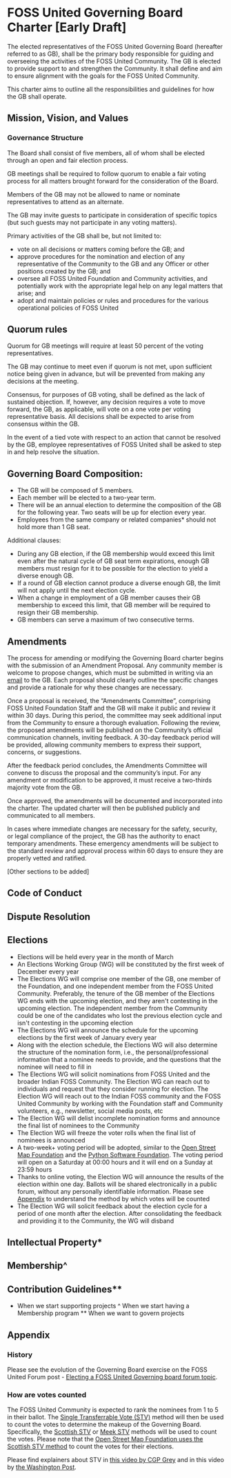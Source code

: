 # FOSS United Governing Board Charter [Early Draft]

The elected representatives of the FOSS United Governing Board (hereafter referred to as GB),
shall be the primary body responsible for guiding and overseeing the activities of the FOSS United
Community. The GB is elected to provide support to and strengthen the Community. It shall define
and aim to ensure alignment with the goals for the FOSS United Community.

This charter aims to outline all the responsibilities and guidelines for how the GB shall
operate.

## Mission, Vision, and Values

### Governance Structure

The Board shall consist of five  members, all of whom shall be elected through an open and fair
election process.

GB meetings shall be required to follow quorum to enable a fair voting process for all
matters brought forward for the consideration of the Board.

Members of the GB may not be allowed to name or nominate representatives to attend as an
alternate.

The GB may invite guests to participate in consideration of specific topics (but such guests
may not participate in any voting matters).

Primary activities of the GB shall be, but not limited to:
* vote on all decisions or matters coming before the GB; and
* approve procedures for the nomination and election of any representative of the Community
  to the GB and any Officer or other positions created by the GB; and
* oversee all FOSS United Foundation and Community activities, and potentially work with the appropriate
  legal help on any legal matters that arise; and
* adopt and maintain policies or rules and procedures for the various operational policies of
  FOSS United

## Quorum rules

Quorum for GB meetings will require at least 50 percent of the voting representatives.

The GB may continue to meet even if quorum is not met, upon sufficient notice being given in
advance, but will be prevented from making any decisions at the meeting.

Consensus, for purposes of GB voting, shall be defined as the lack of sustained objection. If,
however, any decision requires a vote to move forward, the GB, as applicable, will vote on a
one vote per voting representative basis. All decisions shall be expected to arise from consensus
within the GB.

In the event of a tied vote with respect to an action that cannot be resolved by the GB,
employee representatives of FOSS United shall be asked to step in and help resolve the
situation.

## Governing Board Composition:

* The GB will be composed of 5 members.
* Each member will be elected to a two-year term.
* There will be an annual election to determine the composition of the GB for the following year.
  Two seats will be up for election every year.
* Employees from the same company or related companies* should not hold more than 1 GB seat.

Additional clauses:
* During any GB election, if the GB membership would exceed this limit even after the
  natural cycle of GB seat term expirations, enough GB members must resign for it to be
  possible for the election to yield a diverse enough GB.
* If a round of GB election cannot produce a diverse enough GB, the limit will not apply
  until the next election cycle.
* When a change in employment of a GB member causes their GB membership to exceed this
  limit, that GB member will be required to resign their GB membership.
* GB members can serve a maximum of two consecutive terms.

## Amendments

The process for amending or modifying the Governing Board charter begins with the submission of an Amendment
Proposal. Any community member is welcome to propose changes, which must be submitted in writing
via an [email](mailto:governing-board@fossunited.org) to the GB. Each proposal
should clearly outline the specific changes and provide a rationale for why these changes are necessary.

Once a proposal is received, the “Amendments Committee”, comprising FOSS United Foundation Staff
and the GB will make it public and review it within 30 days. During this period, the committee may
seek additional input from the Community to ensure a thorough evaluation. Following the review,
the proposed amendments will be published on the Community’s official communication channels,
inviting feedback. A 30-day feedback period will be provided, allowing community members
to express their support, concerns, or suggestions.

After the feedback period concludes, the Amendments Committee will convene to discuss the proposal
and the community’s input. For any amendment or modification to be approved, it must receive a
two-thirds majority vote from the GB.

Once approved, the amendments will be documented and incorporated into the charter. The updated
charter will then be published publicly and communicated to all members.

In cases where immediate changes are necessary for the safety, security, or legal compliance of
the project, the GB has the authority to enact temporary amendments. These emergency amendments will
be subject to the standard review and approval process within 60 days to ensure they are properly
vetted and ratified.

[Other sections to be added]
## Code of Conduct

## Dispute Resolution

## Elections

* Elections will be held every year in the month of March
* An Elections Working Group (WG) will be constituted by the first week of December every year
* The Elections WG will comprise one member of the GB, one member of the Foundation,
  and one independent member from the FOSS United Community. Preferably, the tenure
  of the GB member of the Elections WG ends with the upcoming election,
  and they aren't contesting in the upcoming election. The independent member from the
  Community could be one of the candidates who lost the previous election cycle and isn't
  contesting in the upcoming election
* The Elections WG will announce the schedule for the upcoming elections by the first week of
  January every year
* Along with the election schedule, the Elections WG will also determine the structure of the
  nomination form, i.e., the personal/professional information that a nominee needs to provide,
  and the questions that the nominee will need to fill in
* The Elections WG will solicit nominations from FOSS United and the broader Indian FOSS Community.
  The Election WG can reach out to individuals and request that they consider running for election.
  The Election WG will reach out to the Indian FOSS community and the FOSS United Community by
  working with the Foundation staff and Community volunteers, e.g., newsletter, social media posts, etc
* The Election WG will delist incomplete nomination forms and announce the final list of
  nominees to the Community
* The Election WG will freeze the voter rolls when the final list of nominees is announced
* A two-week+ voting period will be adopted, similar to the
  [Open Street Map Foundation](https://osmfoundation.org/wiki/Annual_General_Meetings/2024/Voting_Information_and_Instructions#Voting_duration)
  and the [Python Software Foundation](https://pyfound.blogspot.com/2024/07/the-2024-psf-board-election-is-open.html).
  The voting period will open on a Saturday at 00:00 hours and it will end on a Sunday at 23:59 hours
* Thanks to online voting, the Election WG will announce the results of the election within one day.
  Ballots will be shared electronically in a public forum, without any personally identifiable information.
  Please see [Appendix](#how-are-votes-counted) to understand the method by which votes will be counted
* The Election WG will solicit feedback about the election cycle for a period of one month after
  the election. After consolidating the feedback and providing it to the Community, the WG will disband

## Intellectual Property*

## Membership^

## Contribution Guidelines**

* When we start supporting projects
^ When we start having a Membership program
** When we want to govern projects

## Appendix

### History

Please see the evolution of the Governing Board exercise on the FOSS United Forum post -
[Electing a FOSS United Governing board forum topic](https://forum.fossunited.org/t/electing-a-fossunited-governing-board/3569).

### How are votes counted

The FOSS United Community is expected to rank the nominees from 1 to 5 in their ballot.
The [Single Transferrable Vote (STV)](https://opavote.com/methods/single-transferable-vote) method will then
be used to count the votes to determine the makeup of the Governing Board. Specifically,
the [Scottish STV](https://opavote.com/methods/single-transferable-vote#scottish-stv) or
[Meek STV](https://opavote.com/methods/single-transferable-vote#meek-stv) methods will be used to count the votes.
Please note that the [Open Street Map Foundation uses the Scottish STV method](https://osmfoundation.org/wiki/Annual_General_Meetings/2024/Voting_Information_and_Instructions)
to count the votes for their elections.

Please find explainers about STV in [this video by CGP Grey](https://youtu.be/l8XOZJkozfI?si=vnPZsK5pW24e3tvX)
and in this video by [the Washington Post](https://youtu.be/2crVSDqHGYY?si=UnaU2eqxAO3g16Sv).
